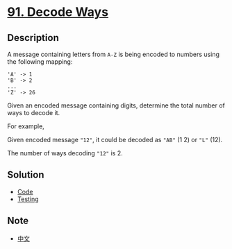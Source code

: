# [91. Decode Ways](https://leetcode.com/problems/decode-ways/description/)

## Description

A message containing letters from `A-Z` is being encoded to numbers using the following mapping:
```
'A' -> 1
'B' -> 2
...
'Z' -> 26
```

Given an encoded message containing digits, determine the total number of ways to decode it.

For example,  

Given encoded message `"12"`,
it could be decoded as `"AB"` (1 2) or `"L"` (12).

The number of ways decoding `"12"` is 2.

## Solution
- [Code](decodeways.go)
- [Testing](decodeways_test.go)

## Note
- [中文](NOTE_Ch-zh.md)
